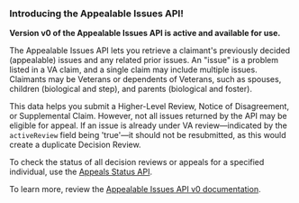 ### Introducing the Appealable Issues API!

**Version v0 of the Appealable Issues API is active and available for use.**

The Appealable Issues API lets you retrieve a claimant's previously decided (appealable) issues and any related prior issues. An "issue" is a problem listed in a VA claim, and a single claim may include multiple issues. Claimants may be Veterans or dependents of Veterans, such as spouses, children (biological and step), and parents (biological and foster).

This data helps you submit a Higher-Level Review, Notice of Disagreement, or Supplemental Claim. However, not all issues returned by the API may be eligible for appeal. If an issue is already under VA review—indicated by the `activeReview` field being 'true'—it should not be resubmitted, as this would create a duplicate Decision Review.

To check the status of all decision reviews or appeals for a specified individual, use the [Appeals Status API](https://developer.va.gov/explore/api/appeals-status).

To learn more, review the [Appealable Issues API v0 documentation](https://developer.va.gov/explore/api/appealable-issues/docs).

